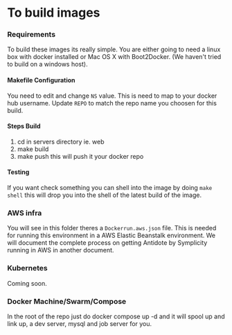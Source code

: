 # To build images

### Requirements
To build these images its really simple. You are either going to need a linux box with docker installed or Mac OS X with Boot2Docker. (We haven't tried to build on a windows host).

#### Makefile Configuration
You need to edit and change `NS` value. This is need to map to your docker hub username. Update `REPO` to match the repo name you choosen for this build.

#### Steps Build
 1. cd in servers directory ie. web
 2. make build
 3. make push this will push it your docker repo

#### Testing
If you want check something you can shell into the image by doing `make shell` this will drop you into the shell of the latest build of the image.


### AWS infra
You will see in this folder theres a `Dockerrun.aws.json` file. This is needed for running this environment in a AWS Elastic Beanstalk environment. We will document the complete process on getting Antidote by Symplicity running in AWS in another document.

### Kubernetes
Coming soon.

### Docker Machine/Swarm/Compose
In the root of the repo just do docker compose up -d and it will spool up and link up, a dev server, mysql and job server for you. 
